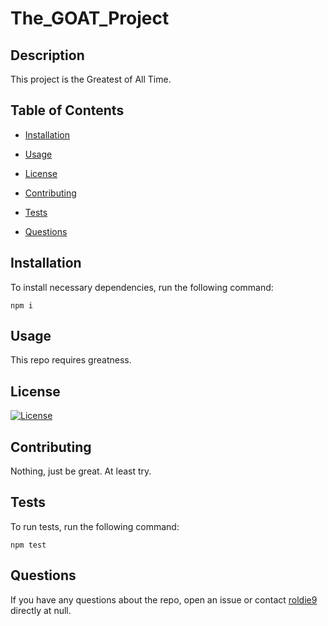 
# The_GOAT_Project

## Description

This project is the Greatest of All Time.
        
## Table of Contents
        
* [Installation](#installation)
        
* [Usage](#usage)
        
* [License](#license)
        
* [Contributing](#contributing)
        
* [Tests](#tests)
        
* [Questions](#questions)
        
## Installation
        
To install necessary dependencies, run the following command:
        
```
npm i
```
        
## Usage

This repo requires greatness.
        
## License

[![License](https://img.shields.io/badge/License-EPL%201.0-red.svg)](https://opensource.org/licenses/EPL-1.0)
        
## Contributing
        
Nothing, just be great. At least try.

## Tests
        
To run tests, run the following command:
        
```
npm test
```
        
## Questions
        
If you have any questions about the repo, open an issue or contact [roldie9](https://api.github.com/users/roldie9) directly at null.
        
